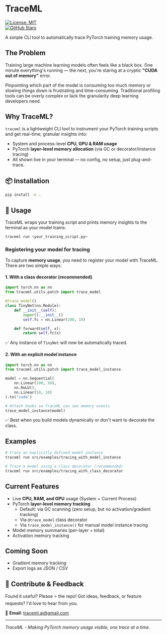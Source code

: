 # TraceML

[![License: MIT](https://img.shields.io/badge/License-MIT-yellow.svg)](https://opensource.org/licenses/MIT)  
[![GitHub Stars](https://img.shields.io/github/stars/abhinavsriva/trace_ml?style=social)](https://github.com/traceml-ai/traceml/stargazers)


A simple CLI tool to automatically trace PyTorch training memory usage.

## The Problem

Training large machine learning models often feels like a black box. One minute everything's running — the next, you're staring at a cryptic **"CUDA out of memory"** error.

Pinpointing which part of the model is consuming too much memory or slowing things down is frustrating and time-consuming. Traditional profiling tools can be overly complex or lack the granularity deep learning developers need.

## Why TraceML?

`traceml` is a lightweight CLI tool to instrument your PyTorch training scripts and get real-time, granular insights into:

- System and process-level **CPU, GPU & RAM usage**
- PyTorch **layer-level memory allocation** (via GC or decorator/instance tracing)
- All shown live in your terminal — no config, no setup, just plug-and-trace.

## 📦 Installation

```bash
pip install -e .
```

## 🚀 Usage

TraceML wraps your training script and prints memory insights to the terminal as your model trains:

```bash
traceml run <your_training_script.py>
```

### Registering your model for tracing

To capture **memory usage**, you need to register your model with TraceML. There are two simple ways:

#### 1. With a class decorator (recommended)

```python
import torch.nn as nn
from traceml.utils.patch import trace_model

@trace_model()
class TinyNet(nn.Module):
    def __init__(self):
        super().__init__()
        self.fc = nn.Linear(100, 10)

    def forward(self, x):
        return self.fc(x)
```

✅ Any instance of `TinyNet` will now be automatically traced.

#### 2. With an explicit model instance

```python
import torch.nn as nn
from traceml.utils.patch import trace_model_instance

model = nn.Sequential(
    nn.Linear(100, 50),
    nn.ReLU(),
    nn.Linear(50, 10)
).to("cuda")

# Attach hooks so TraceML can see memory events
trace_model_instance(model)
```

✅ Best when you build models dynamically or don't want to decorate the class.

## Examples

```bash
# Trace an explicitly defined model instance
traceml run src/examples/tracing_with_model_instance

# Trace a model using a class decorator (recommended)
traceml run src/examples/tracing_with_class_decorator
```

## Current Features

- Live **CPU, RAM, and GPU** usage (System + Current Process)
- PyTorch **layer-level memory tracking**
  - Default: via GC scanning (zero setup, but no activation/gradient tracking)
  - Via `@trace_model` class decorator
  - Via `trace_model_instance()` for manual model instance tracing
- Model memory summaries (per-layer + total)
- Activation memory tracking

## Coming Soon

- Gradient memory tracking
- Export logs as JSON / CSV

## 🙌 Contribute & Feedback

Found it useful? Please ⭐ the repo! Got ideas, feedback, or feature requests? I'd love to hear from you.

📧 **Email**: traceml.ai@gmail.com

---

*TraceML - Making PyTorch memory usage visible, one trace at a time.*
